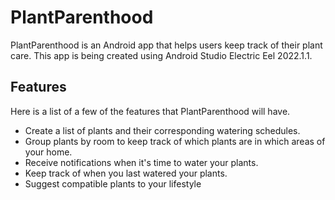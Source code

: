 # PlantParenthood

PlantParenthood is an Android app that helps users keep track of their plant care. This app is being created using Android Studio Electric Eel 2022.1.1.

## Features
Here is a list of a few of the features that PlantParenthood will have.
* Create a list of plants and their corresponding watering schedules.
* Group plants by room to keep track of which plants are in which areas of your home.
* Receive notifications when it's time to water your plants.
* Keep track of when you last watered your plants.
* Suggest compatible plants to your lifestyle
